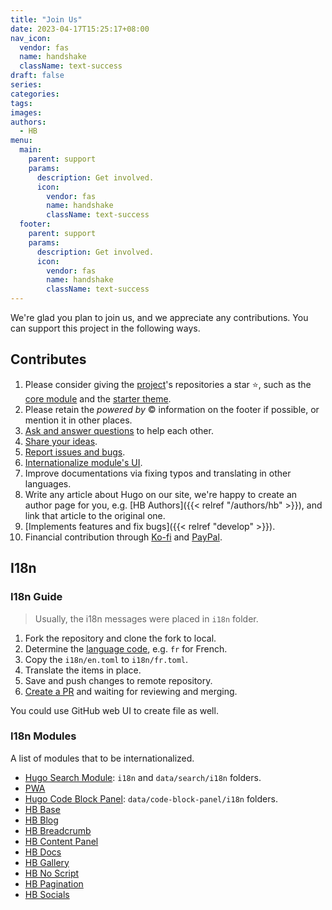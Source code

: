```yaml
---
title: "Join Us"
date: 2023-04-17T15:25:17+08:00
nav_icon:
  vendor: fas
  name: handshake
  className: text-success
draft: false
series:
categories:
tags:
images:
authors:
  - HB
menu:
  main:
    parent: support
    params:
      description: Get involved.
      icon:
        vendor: fas
        name: handshake
        className: text-success
  footer:
    parent: support
    params:
      description: Get involved.
      icon:
        vendor: fas
        name: handshake
        className: text-success
---
```


We're glad you plan to join us, and we appreciate any contributions. You can support this project in the following ways.

<!--more-->

## Contributes

1. Please consider giving the [project](https://github.com/hbstack)'s repositories a star :star:, such as the [core module](https://github.com/hbstack/hb) and the [starter theme](https://github.com/hbstack/theme).
2. Please retain the _powered by_ :copyright: information on the footer if possible, or mention it in other places.
3. [Ask and answer questions](https://github.com/orgs/hbstack/discussions/) to help each other.
4. [Share your ideas](https://github.com/orgs/hbstack/discussions/new?category=ideas).
5. [Report issues and bugs](https://github.com/orgs/hbstack/discussions/new?category=issues-and-bugs).
6. [Internationalize module's UI](#i18n).
7. Improve documentations via fixing typos and translating in other languages.
8. Write any article about Hugo on our site, we're happy to create an author page for you, e.g. [HB Authors]({{< relref "/authors/hb" >}}), and link that article to the original one.
9. [Implements features and fix bugs]({{< relref "develop" >}}).
10. Financial contribution through [Ko-fi](https://ko-fi.com/razonyang) and [PayPal](https://www.paypal.com/paypalme/razonyang).

## I18n

### I18n Guide

> Usually, the i18n messages were placed in `i18n` folder.

1. Fork the repository and clone the fork to local.
1. Determine the [language code](https://en.wikipedia.org/wiki/List_of_ISO_639-1_codes), e.g. `fr` for French.
1. Copy the `i18n/en.toml` to `i18n/fr.toml`.
1. Translate the items in place.
1. Save and push changes to remote repository.
1. [Create a PR](https://docs.github.com/en/pull-requests/collaborating-with-pull-requests/proposing-changes-to-your-work-with-pull-requests/creating-a-pull-request-from-a-fork) and waiting for reviewing and merging.

You could use GitHub web UI to create file as well.

### I18n Modules

A list of modules that to be internationalized.

- [Hugo Search Module](https://github.com/hugomods/search): `i18n` and `data/search/i18n` folders.
- [PWA](https://github.com/hugomods/pwa)
- [Hugo Code Block Panel](https://github.com/hugomods/code-block-panel): `data/code-block-panel/i18n` folders.
- [HB Base](https://github.com/hbstack/base)
- [HB Blog](https://github.com/hbstack/blog)
- [HB Breadcrumb](https://github.com/hbstack/breadcrumb)
- [HB Content Panel](https://github.com/hbstack/content-panel)
- [HB Docs](https://github.com/hbstack/docs)
- [HB Gallery](https://github.com/hbstack/gallery)
- [HB No Script](https://github.com/hbstack/noscript)
- [HB Pagination](https://github.com/hbstack/pagination)
- [HB Socials](https://github.com/hbstack/socials)
